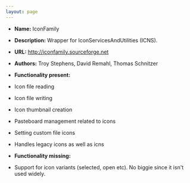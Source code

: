 ```yaml
---
layout: page
---
```





* **Name:** IconFamily
* **Description:** Wrapper for IconServicesAndUtilities (ICNS).
* **URL:** http://iconfamily.sourceforge.net
* **Authors:** Troy Stephens, David Remahl, Thomas Schnitzer
* **Functionality present:**

* Icon file reading
* Icon file writing
* Icon thumbnail creation
* Pasteboard management related to icons
* Setting custom file icons
* Handles legacy icons as well as icns

* **Functionality missing:**

* Support for icon variants (selected, open etc). No biggie since it isn't used widely.
